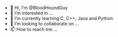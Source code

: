 - 👋 Hi, I’m @BloodHoundGuy
- 👀 I’m interested in ...
- 🌱 I’m currently learning C, C++, Java and Python
- 💞️ I’m looking to collaborate on ...
- 📫 How to reach me ...

<!---
BloodHoundGuy/BloodHoundGuy is a ✨ special ✨ repository because its `README.md` (this file) appears on your GitHub profile.
You can click the Preview link to take a look at your changes.
--->
